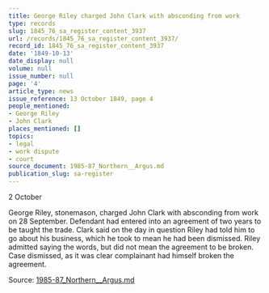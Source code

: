 ```yaml
---
title: George Riley charged John Clark with absconding from work
type: records
slug: 1845_76_sa_register_content_3937
url: /records/1845_76_sa_register_content_3937/
record_id: 1845_76_sa_register_content_3937
date: '1849-10-13'
date_display: null
volume: null
issue_number: null
page: '4'
article_type: news
issue_reference: 13 October 1849, page 4
people_mentioned:
- George Riley
- John Clark
places_mentioned: []
topics:
- legal
- work dispute
- court
source_document: 1985-87_Northern__Argus.md
publication_slug: sa-register
---
```


2 October

George Riley, stonemason, charged John Clark with absconding from work on 28 September.  Defendant had entered into an agreement of two years to be taught the trade.  Clark said on the day in question Riley had told him to go about his business, which he took to mean he had been dismissed.  Riley admitted saying the words, but did not mean the agreement to be broken.  Case dismissed, as it was clear complainant had himself broken the agreement.

Source: [1985-87_Northern__Argus.md](/downloads/markdown/1985-87_Northern__Argus.md)

